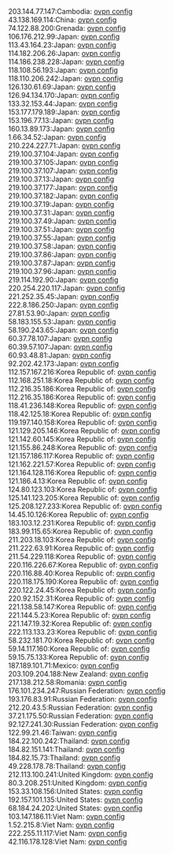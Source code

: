 203.144.77.147:Cambodia: [ovpn config](vpn/203_144_77_147.ovpn)  
43.138.169.114:China: [ovpn config](vpn/43_138_169_114.ovpn)  
74.122.88.200:Grenada: [ovpn config](vpn/74_122_88_200.ovpn)  
106.176.212.99:Japan: [ovpn config](vpn/106_176_212_99.ovpn)  
113.43.164.23:Japan: [ovpn config](vpn/113_43_164_23.ovpn)  
114.182.206.26:Japan: [ovpn config](vpn/114_182_206_26.ovpn)  
114.186.238.228:Japan: [ovpn config](vpn/114_186_238_228.ovpn)  
118.108.56.193:Japan: [ovpn config](vpn/118_108_56_193.ovpn)  
118.110.206.242:Japan: [ovpn config](vpn/118_110_206_242.ovpn)  
126.130.61.69:Japan: [ovpn config](vpn/126_130_61_69.ovpn)  
126.94.134.170:Japan: [ovpn config](vpn/126_94_134_170.ovpn)  
133.32.153.44:Japan: [ovpn config](vpn/133_32_153_44.ovpn)  
153.177.179.189:Japan: [ovpn config](vpn/153_177_179_189.ovpn)  
153.196.77.13:Japan: [ovpn config](vpn/153_196_77_13.ovpn)  
160.13.89.173:Japan: [ovpn config](vpn/160_13_89_173.ovpn)  
1.66.34.52:Japan: [ovpn config](vpn/1_66_34_52.ovpn)  
210.224.227.71:Japan: [ovpn config](vpn/210_224_227_71.ovpn)  
219.100.37.104:Japan: [ovpn config](vpn/219_100_37_104.ovpn)  
219.100.37.105:Japan: [ovpn config](vpn/219_100_37_105.ovpn)  
219.100.37.107:Japan: [ovpn config](vpn/219_100_37_107.ovpn)  
219.100.37.13:Japan: [ovpn config](vpn/219_100_37_13.ovpn)  
219.100.37.177:Japan: [ovpn config](vpn/219_100_37_177.ovpn)  
219.100.37.182:Japan: [ovpn config](vpn/219_100_37_182.ovpn)  
219.100.37.19:Japan: [ovpn config](vpn/219_100_37_19.ovpn)  
219.100.37.31:Japan: [ovpn config](vpn/219_100_37_31.ovpn)  
219.100.37.49:Japan: [ovpn config](vpn/219_100_37_49.ovpn)  
219.100.37.51:Japan: [ovpn config](vpn/219_100_37_51.ovpn)  
219.100.37.55:Japan: [ovpn config](vpn/219_100_37_55.ovpn)  
219.100.37.58:Japan: [ovpn config](vpn/219_100_37_58.ovpn)  
219.100.37.86:Japan: [ovpn config](vpn/219_100_37_86.ovpn)  
219.100.37.87:Japan: [ovpn config](vpn/219_100_37_87.ovpn)  
219.100.37.96:Japan: [ovpn config](vpn/219_100_37_96.ovpn)  
219.114.192.90:Japan: [ovpn config](vpn/219_114_192_90.ovpn)  
220.254.220.117:Japan: [ovpn config](vpn/220_254_220_117.ovpn)  
221.252.35.45:Japan: [ovpn config](vpn/221_252_35_45.ovpn)  
222.8.186.250:Japan: [ovpn config](vpn/222_8_186_250.ovpn)  
27.81.53.90:Japan: [ovpn config](vpn/27_81_53_90.ovpn)  
58.183.155.53:Japan: [ovpn config](vpn/58_183_155_53.ovpn)  
58.190.243.65:Japan: [ovpn config](vpn/58_190_243_65.ovpn)  
60.37.78.107:Japan: [ovpn config](vpn/60_37_78_107.ovpn)  
60.39.57.107:Japan: [ovpn config](vpn/60_39_57_107.ovpn)  
60.93.48.81:Japan: [ovpn config](vpn/60_93_48_81.ovpn)  
92.202.42.173:Japan: [ovpn config](vpn/92_202_42_173.ovpn)  
112.157.167.216:Korea Republic of: [ovpn config](vpn/112_157_167_216.ovpn)  
112.168.251.18:Korea Republic of: [ovpn config](vpn/112_168_251_18.ovpn)  
112.216.35.186:Korea Republic of: [ovpn config](vpn/112_216_35_186.ovpn)  
112.216.35.186:Korea Republic of: [ovpn config](vpn/112_216_35_186.ovpn)  
118.41.236.148:Korea Republic of: [ovpn config](vpn/118_41_236_148.ovpn)  
118.42.125.18:Korea Republic of: [ovpn config](vpn/118_42_125_18.ovpn)  
119.197.140.158:Korea Republic of: [ovpn config](vpn/119_197_140_158.ovpn)  
121.129.205.146:Korea Republic of: [ovpn config](vpn/121_129_205_146.ovpn)  
121.142.60.145:Korea Republic of: [ovpn config](vpn/121_142_60_145.ovpn)  
121.155.86.248:Korea Republic of: [ovpn config](vpn/121_155_86_248.ovpn)  
121.157.186.117:Korea Republic of: [ovpn config](vpn/121_157_186_117.ovpn)  
121.162.221.57:Korea Republic of: [ovpn config](vpn/121_162_221_57.ovpn)  
121.164.128.116:Korea Republic of: [ovpn config](vpn/121_164_128_116.ovpn)  
121.186.4.13:Korea Republic of: [ovpn config](vpn/121_186_4_13.ovpn)  
124.80.123.103:Korea Republic of: [ovpn config](vpn/124_80_123_103.ovpn)  
125.141.123.205:Korea Republic of: [ovpn config](vpn/125_141_123_205.ovpn)  
125.208.127.233:Korea Republic of: [ovpn config](vpn/125_208_127_233.ovpn)  
14.45.10.126:Korea Republic of: [ovpn config](vpn/14_45_10_126.ovpn)  
183.103.12.231:Korea Republic of: [ovpn config](vpn/183_103_12_231.ovpn)  
183.99.115.65:Korea Republic of: [ovpn config](vpn/183_99_115_65.ovpn)  
211.203.18.103:Korea Republic of: [ovpn config](vpn/211_203_18_103.ovpn)  
211.222.63.91:Korea Republic of: [ovpn config](vpn/211_222_63_91.ovpn)  
211.54.229.118:Korea Republic of: [ovpn config](vpn/211_54_229_118.ovpn)  
220.116.226.67:Korea Republic of: [ovpn config](vpn/220_116_226_67.ovpn)  
220.116.88.40:Korea Republic of: [ovpn config](vpn/220_116_88_40.ovpn)  
220.118.175.190:Korea Republic of: [ovpn config](vpn/220_118_175_190.ovpn)  
220.122.24.45:Korea Republic of: [ovpn config](vpn/220_122_24_45.ovpn)  
220.92.152.31:Korea Republic of: [ovpn config](vpn/220_92_152_31.ovpn)  
221.138.58.147:Korea Republic of: [ovpn config](vpn/221_138_58_147.ovpn)  
221.144.5.23:Korea Republic of: [ovpn config](vpn/221_144_5_23.ovpn)  
221.147.19.32:Korea Republic of: [ovpn config](vpn/221_147_19_32.ovpn)  
222.113.133.23:Korea Republic of: [ovpn config](vpn/222_113_133_23.ovpn)  
58.232.181.70:Korea Republic of: [ovpn config](vpn/58_232_181_70.ovpn)  
59.14.117.160:Korea Republic of: [ovpn config](vpn/59_14_117_160.ovpn)  
59.15.75.133:Korea Republic of: [ovpn config](vpn/59_15_75_133.ovpn)  
187.189.101.71:Mexico: [ovpn config](vpn/187_189_101_71.ovpn)  
203.109.204.188:New Zealand: [ovpn config](vpn/203_109_204_188.ovpn)  
217.138.212.58:Romania: [ovpn config](vpn/217_138_212_58.ovpn)  
176.101.234.247:Russian Federation: [ovpn config](vpn/176_101_234_247.ovpn)  
193.176.83.91:Russian Federation: [ovpn config](vpn/193_176_83_91.ovpn)  
212.20.43.5:Russian Federation: [ovpn config](vpn/212_20_43_5.ovpn)  
37.21.175.50:Russian Federation: [ovpn config](vpn/37_21_175_50.ovpn)  
92.127.241.30:Russian Federation: [ovpn config](vpn/92_127_241_30.ovpn)  
122.99.21.46:Taiwan: [ovpn config](vpn/122_99_21_46.ovpn)  
184.22.100.242:Thailand: [ovpn config](vpn/184_22_100_242.ovpn)  
184.82.151.141:Thailand: [ovpn config](vpn/184_82_151_141.ovpn)  
184.82.15.73:Thailand: [ovpn config](vpn/184_82_15_73.ovpn)  
49.228.178.78:Thailand: [ovpn config](vpn/49_228_178_78.ovpn)  
212.113.100.241:United Kingdom: [ovpn config](vpn/212_113_100_241.ovpn)  
80.3.208.251:United Kingdom: [ovpn config](vpn/80_3_208_251.ovpn)  
153.33.108.156:United States: [ovpn config](vpn/153_33_108_156.ovpn)  
192.157.101.135:United States: [ovpn config](vpn/192_157_101_135.ovpn)  
68.184.24.202:United States: [ovpn config](vpn/68_184_24_202.ovpn)  
103.147.186.11:Viet Nam: [ovpn config](vpn/103_147_186_11.ovpn)  
1.52.215.8:Viet Nam: [ovpn config](vpn/1_52_215_8.ovpn)  
222.255.11.117:Viet Nam: [ovpn config](vpn/222_255_11_117.ovpn)  
42.116.178.128:Viet Nam: [ovpn config](vpn/42_116_178_128.ovpn)  
